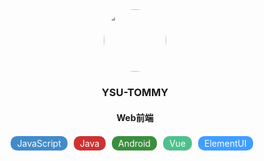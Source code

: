 <center>
    <img src='https://avatars.githubusercontent.com/u/4509337?s=400&u=329e248c525f8f50ec660c6ad028f7d1dd8e73b4&v=4'
     style="width: 100px; height: 100px; border-radius: 50px">
</center>

<center><h3>YSU-TOMMY</h3></center>

<center><h4>Web前端</h4></center>

<center>
	<div style="display: flex; align-items: center; 
		flex-wrap: wrap; margin-top: 20px; justify-content: center">
		<div style="background-color: #428BCA;margin: 0px 10px 10px 0px;
		    padding: 3px 10px;color: white;border-radius: 10px;">JavaScript</div>
		<div style="background-color: #C33;margin: 0px 10px 10px 0px;
		    padding: 3px 10px;color: white;border-radius: 10px;">Java</div>
		<div style="background-color: #3b8e3f;margin: 0px 10px 10px 0px;
		    padding: 3px 10px;color: white;border-radius: 10px;">Android</div>
		<div style="background-color: #4fc08d;margin: 0px 10px 10px 0px;
		    padding: 3px 10px;color: white;border-radius: 10px;">Vue</div>
		<div style="background-color: #409EFF;margin: 0px 10px 10px 0px;
		    padding: 3px 10px;color: white;border-radius: 10px;">ElementUI</div>
	</div>
</center>